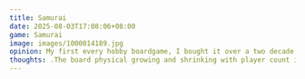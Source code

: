 ```yaml
---
title: Samurai
date: 2025-08-03T17:08:06+08:00
game: Samurai
image: images/1000014189.jpg
opinion: My first every hobby boardgame, I bought it over a two decade ago. A tight Renie Knizia where you fight for control of Japanese factions by taking turns playing tiles till the board fills
thoughts: .The board physical growing and shrinking with player count is a nice touch.
---
```


